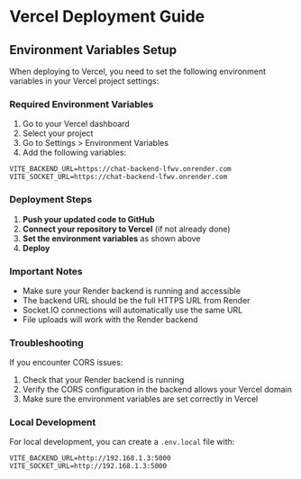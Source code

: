 # Vercel Deployment Guide

## Environment Variables Setup

When deploying to Vercel, you need to set the following environment variables in your Vercel project settings:

### Required Environment Variables

1. Go to your Vercel dashboard
2. Select your project
3. Go to Settings > Environment Variables
4. Add the following variables:

```
VITE_BACKEND_URL=https://chat-backend-lfwv.onrender.com
VITE_SOCKET_URL=https://chat-backend-lfwv.onrender.com
```

### Deployment Steps

1. **Push your updated code to GitHub**
2. **Connect your repository to Vercel** (if not already done)
3. **Set the environment variables** as shown above
4. **Deploy**

### Important Notes

- Make sure your Render backend is running and accessible
- The backend URL should be the full HTTPS URL from Render
- Socket.IO connections will automatically use the same URL
- File uploads will work with the Render backend

### Troubleshooting

If you encounter CORS issues:
1. Check that your Render backend is running
2. Verify the CORS configuration in the backend allows your Vercel domain
3. Make sure the environment variables are set correctly in Vercel

### Local Development

For local development, you can create a `.env.local` file with:
```
VITE_BACKEND_URL=http://192.168.1.3:5000
VITE_SOCKET_URL=http://192.168.1.3:5000
``` 
